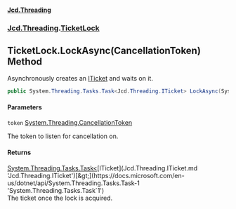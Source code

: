 #### [Jcd.Threading](index.md 'index')
### [Jcd.Threading](Jcd.Threading.md 'Jcd.Threading').[TicketLock](Jcd.Threading.TicketLock.md 'Jcd.Threading.TicketLock')

## TicketLock.LockAsync(CancellationToken) Method

Asynchronously creates an [ITicket](Jcd.Threading.ITicket.md 'Jcd.Threading.ITicket') and waits on it.

```csharp
public System.Threading.Tasks.Task<Jcd.Threading.ITicket> LockAsync(System.Threading.CancellationToken token);
```
#### Parameters

<a name='Jcd.Threading.TicketLock.LockAsync(System.Threading.CancellationToken).token'></a>

`token` [System.Threading.CancellationToken](https://docs.microsoft.com/en-us/dotnet/api/System.Threading.CancellationToken 'System.Threading.CancellationToken')

The token to listen for cancellation on.

#### Returns
[System.Threading.Tasks.Task&lt;](https://docs.microsoft.com/en-us/dotnet/api/System.Threading.Tasks.Task-1 'System.Threading.Tasks.Task`1')[ITicket](Jcd.Threading.ITicket.md 'Jcd.Threading.ITicket')[&gt;](https://docs.microsoft.com/en-us/dotnet/api/System.Threading.Tasks.Task-1 'System.Threading.Tasks.Task`1')  
The ticket once the lock is acquired.